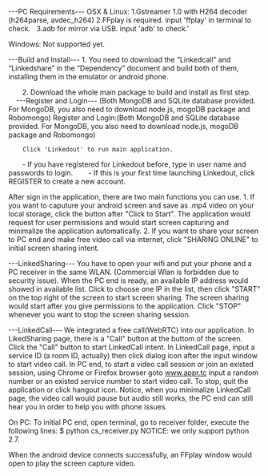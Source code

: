---PC Requirements---
OSX & Linux:
    1.Gstreamer 1.0 with H264 decoder (h264parse, avdec_h264)
    2.FFplay is required. input 'ffplay' in terminal to check.
    3.adb for mirror via USB. input 'adb' to check.'

Windows:
    Not supported yet.

---Build and Install---
        1. You need to download the ”Linkedcall” and “Linkedshare” in the “Dependency” document and build both of them,                 installing them in the emulator or android phone. 

        2. Download the whole main package to build and  install as first step.
        
---Register and Login---
(Both MongoDB and SQLite database provided. For MongoDB, you also need to download node.js, mogoDB package and Robomongo)
        Register and Login:(Both MongoDB and SQLite database provided. For MongoDB, you also need to download node.js, mogoDB package and Robomongo)

        Click 'Linkedout' to run main application.
        - If you have registered for Linkedout before, type in user name and passwords to login.
        - If this is your first time launching Linkedout, click REGISTER to create a new account.

After sign in the application, there are two main functions you can use.
        1. If you want to caputure your android screen and save as .mp4 video on your local storage, click the button after "Click to Start". The application would request for user permissions and would start screen capturing and minimalize the application automatically.
        2. If you want to share your screen to PC end and make free video call via internet, click "SHARING ONLINE" to initial screen sharing intent.

---LinkedSharing---
        You have to open your wifi and put your phone and a PC receiver in the same WLAN. (Commercial Wlan is forbidden due to security issue).
        When the PC end is ready, an available IP address would showed in available list. Click to choose one IP in the list, then click "START" on the top right of the screen to start screen sharing. The screen sharing would start after you give permissions to the application.
        Click "STOP" whenever you want to stop the screen sharing session.

---LinkedCall---
        We integrated a free call(WebRTC) into our application. In LikedSharing page, there is a "Call" button at the buttom of the screen. Click the "Call" button to start LinkedCall intent. 
In LinkedCall page, input a service ID (a room ID, actually) then click dialog icon after the input window to start video call. In PC end, to start a video call session or join an existed session, using Chrome or Firefox browser goto www.appr.tc input a random number or an existed service number to start video call. To stop, quit the application or click hangout icon.                      Notice, when you minimalize LinkedCall page, the video call would pause but audio still works, the PC end can still hear you in order to help you with phone issues.

On PC:
        To initial PC end, open terminal, go to receiver folder, execute the following lines:
        $ python cs_receiver.py
        NOTICE: we only support python 2.7.

When the android device connects successfully, an FFplay window would open to play the screen capture video.











